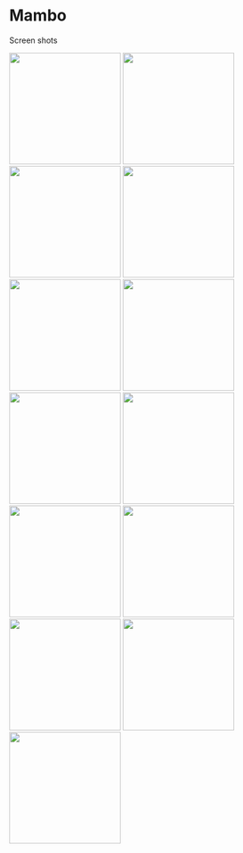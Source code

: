 # Mambo

Screen shots

<img src="https://github.com/user-attachments/assets/531fa951-e377-4cf1-9883-1e20dd7ea741" width="200" />
<img src="https://github.com/user-attachments/assets/1770d8dc-021d-4af9-9c8d-3e76951cc748" width="200" />
<img src="https://github.com/user-attachments/assets/0ccf1953-9ca0-4414-afe4-9fe66dd2c3f7" width="200" />
<img src="https://github.com/user-attachments/assets/c41c97c9-0f27-4316-bb7a-a492927c2912" width="200" />
<img src="https://github.com/user-attachments/assets/ce2a5d75-94eb-48a4-a549-350bc45fa63b" width="200" />
<img src="https://github.com/user-attachments/assets/34c339ab-5509-494b-869b-535e509f30b1" width="200" />
<img src="https://github.com/user-attachments/assets/a504b5b1-1e2d-455c-8a9e-642e1dd21f88" width="200" />
<img src="https://github.com/user-attachments/assets/442a56ae-abb8-460a-a155-80134b521e79" width="200" />
<img src="https://github.com/user-attachments/assets/2199d02e-a049-4865-9e53-d280443bef91" width="200" />
<img src="https://github.com/user-attachments/assets/9961a965-9c59-43a1-8db4-8d89a79c3b92" width="200" />
<img src="https://github.com/user-attachments/assets/99bbc625-1aa9-44bf-8113-7a4b010bb112" width="200" />
<img src="https://github.com/user-attachments/assets/5d3986ce-8c40-4243-b583-a7f1ca2900f8" width="200" />
<img src="https://github.com/user-attachments/assets/c84dc941-4cc2-4e73-81a5-7ba0d7f6ba41" width="200" />
